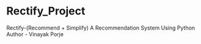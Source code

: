 # Rectify_Project
Rectify-(Recommend + Simplify) A Recommendation System Using Python
<br>
Author - Vinayak Porje

